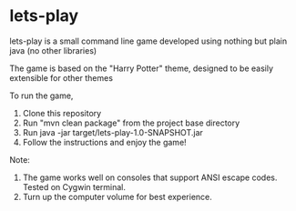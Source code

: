 # lets-play
lets-play is a small command line game developed using nothing but plain java (no other libraries)

The game is based on the "Harry Potter" theme, designed to be easily extensible for other themes

To run the game,
1. Clone this repository
2. Run "mvn clean package" from the project base directory
3. Run java -jar target/lets-play-1.0-SNAPSHOT.jar
4. Follow the instructions and enjoy the game!

Note:
1. The game works well on consoles that support ANSI escape codes. Tested on Cygwin terminal.
2. Turn up the computer volume for best experience.

